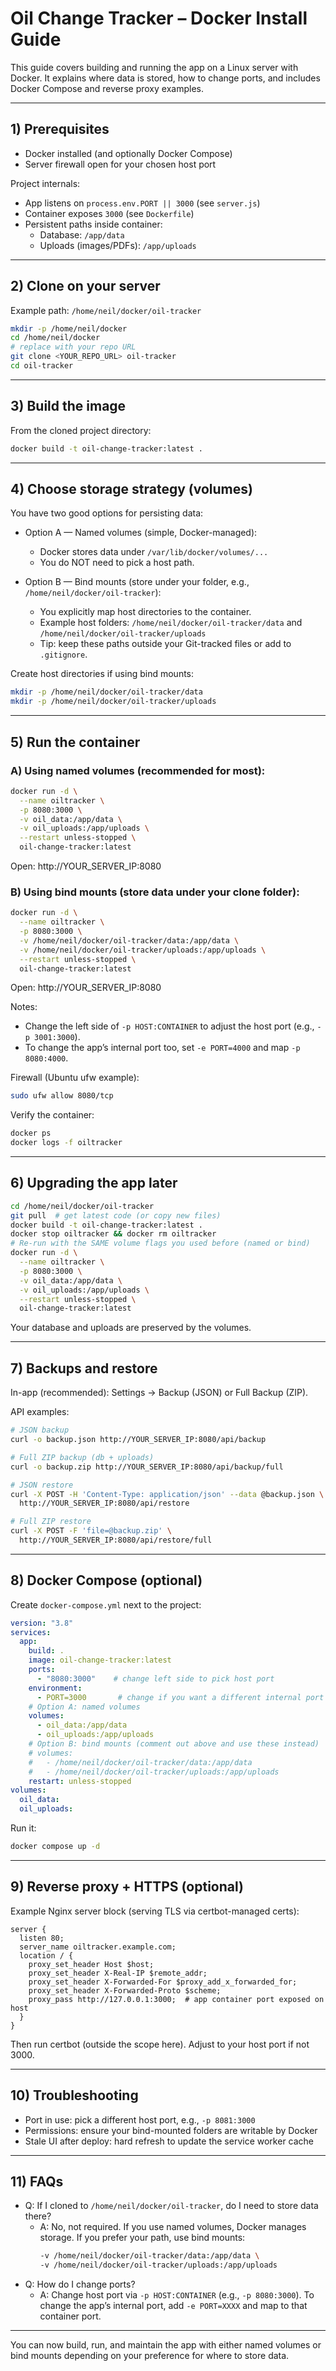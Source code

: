 # Oil Change Tracker – Docker Install Guide

This guide covers building and running the app on a Linux server with Docker. It explains where data is stored, how to change ports, and includes Docker Compose and reverse proxy examples.

---

## 1) Prerequisites
- Docker installed (and optionally Docker Compose)
- Server firewall open for your chosen host port

Project internals:
- App listens on `process.env.PORT || 3000` (see `server.js`)
- Container exposes `3000` (see `Dockerfile`)
- Persistent paths inside container:
  - Database: `/app/data`
  - Uploads (images/PDFs): `/app/uploads`

---

## 2) Clone on your server
Example path: `/home/neil/docker/oil-tracker`
```bash
mkdir -p /home/neil/docker
cd /home/neil/docker
# replace with your repo URL
git clone <YOUR_REPO_URL> oil-tracker
cd oil-tracker
```

---

## 3) Build the image
From the cloned project directory:
```bash
docker build -t oil-change-tracker:latest .
```

---

## 4) Choose storage strategy (volumes)
You have two good options for persisting data:

- Option A — Named volumes (simple, Docker-managed):
  - Docker stores data under `/var/lib/docker/volumes/...`
  - You do NOT need to pick a host path.

- Option B — Bind mounts (store under your folder, e.g., `/home/neil/docker/oil-tracker`):
  - You explicitly map host directories to the container.
  - Example host folders: `/home/neil/docker/oil-tracker/data` and `/home/neil/docker/oil-tracker/uploads`
  - Tip: keep these paths outside your Git-tracked files or add to `.gitignore`.

Create host directories if using bind mounts:
```bash
mkdir -p /home/neil/docker/oil-tracker/data
mkdir -p /home/neil/docker/oil-tracker/uploads
```

---

## 5) Run the container

### A) Using named volumes (recommended for most):
```bash
docker run -d \
  --name oiltracker \
  -p 8080:3000 \
  -v oil_data:/app/data \
  -v oil_uploads:/app/uploads \
  --restart unless-stopped \
  oil-change-tracker:latest
```
Open: http://YOUR_SERVER_IP:8080

### B) Using bind mounts (store data under your clone folder):
```bash
docker run -d \
  --name oiltracker \
  -p 8080:3000 \
  -v /home/neil/docker/oil-tracker/data:/app/data \
  -v /home/neil/docker/oil-tracker/uploads:/app/uploads \
  --restart unless-stopped \
  oil-change-tracker:latest
```
Open: http://YOUR_SERVER_IP:8080

Notes:
- Change the left side of `-p HOST:CONTAINER` to adjust the host port (e.g., `-p 3001:3000`).
- To change the app’s internal port too, set `-e PORT=4000` and map `-p 8080:4000`.

Firewall (Ubuntu ufw example):
```bash
sudo ufw allow 8080/tcp
```

Verify the container:
```bash
docker ps
docker logs -f oiltracker
```

---

## 6) Upgrading the app later
```bash
cd /home/neil/docker/oil-tracker
git pull  # get latest code (or copy new files)
docker build -t oil-change-tracker:latest .
docker stop oiltracker && docker rm oiltracker
# Re-run with the SAME volume flags you used before (named or bind)
docker run -d \
  --name oiltracker \
  -p 8080:3000 \
  -v oil_data:/app/data \
  -v oil_uploads:/app/uploads \
  --restart unless-stopped \
  oil-change-tracker:latest
```

Your database and uploads are preserved by the volumes.

---

## 7) Backups and restore
In-app (recommended): Settings → Backup (JSON) or Full Backup (ZIP).

API examples:
```bash
# JSON backup
curl -o backup.json http://YOUR_SERVER_IP:8080/api/backup

# Full ZIP backup (db + uploads)
curl -o backup.zip http://YOUR_SERVER_IP:8080/api/backup/full

# JSON restore
curl -X POST -H 'Content-Type: application/json' --data @backup.json \
  http://YOUR_SERVER_IP:8080/api/restore

# Full ZIP restore
curl -X POST -F 'file=@backup.zip' \
  http://YOUR_SERVER_IP:8080/api/restore/full
```

---

## 8) Docker Compose (optional)
Create `docker-compose.yml` next to the project:
```yaml
version: "3.8"
services:
  app:
    build: .
    image: oil-change-tracker:latest
    ports:
      - "8080:3000"    # change left side to pick host port
    environment:
      - PORT=3000       # change if you want a different internal port
    # Option A: named volumes
    volumes:
      - oil_data:/app/data
      - oil_uploads:/app/uploads
    # Option B: bind mounts (comment out above and use these instead)
    # volumes:
    #   - /home/neil/docker/oil-tracker/data:/app/data
    #   - /home/neil/docker/oil-tracker/uploads:/app/uploads
    restart: unless-stopped
volumes:
  oil_data:
  oil_uploads:
```
Run it:
```bash
docker compose up -d
```

---

## 9) Reverse proxy + HTTPS (optional)
Example Nginx server block (serving TLS via certbot-managed certs):
```nginx
server {
  listen 80;
  server_name oiltracker.example.com;
  location / {
    proxy_set_header Host $host;
    proxy_set_header X-Real-IP $remote_addr;
    proxy_set_header X-Forwarded-For $proxy_add_x_forwarded_for;
    proxy_set_header X-Forwarded-Proto $scheme;
    proxy_pass http://127.0.0.1:3000;  # app container port exposed on host
  }
}
```
Then run certbot (outside the scope here). Adjust to your host port if not 3000.

---

## 10) Troubleshooting
- Port in use: pick a different host port, e.g., `-p 8081:3000`
- Permissions: ensure your bind-mounted folders are writable by Docker
- Stale UI after deploy: hard refresh to update the service worker cache

---

## 11) FAQs
- Q: If I cloned to `/home/neil/docker/oil-tracker`, do I need to store data there?
  - A: No, not required. If you use named volumes, Docker manages storage. If you prefer your path, use bind mounts:
    ```bash
    -v /home/neil/docker/oil-tracker/data:/app/data \
    -v /home/neil/docker/oil-tracker/uploads:/app/uploads
    ```
- Q: How do I change ports?
  - A: Change host port via `-p HOST:CONTAINER` (e.g., `-p 8080:3000`). To change the app’s internal port, add `-e PORT=XXXX` and map to that container port.

---

You can now build, run, and maintain the app with either named volumes or bind mounts depending on your preference for where to store data.
